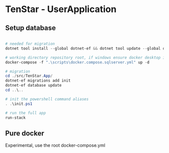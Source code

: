 # TenStar - UserApplication

## Setup database

```powershell

# needed for migration
dotnet tool install --global dotnet-ef && dotnet tool update --global dotnet-ef

# working directory repository root, if windows ensure docker desktop is running, -d detatched
docker-compose -f ".\scripts\docker.compose.sqlserver.yml" up -d

# migration
cd ./src/TenStar.App/
dotnet-ef migrations add init
dotnet-ef database update
cd ..\..

# init the powershell command aliases
. .\init.ps1

# run the full app
run-stack
```

## Pure docker

Experimental, use the root docker-compose.yml